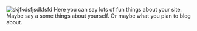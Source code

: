 ![skjfkdsfjsdkfsfd](https://user-images.githubusercontent.com/45233901/213881551-94be0456-05c1-4755-94f4-4cf094759f27.jpg) Here you can say lots of fun things about your site.
Maybe say a some things about yourself.
Or maybe what you plan to blog about.


